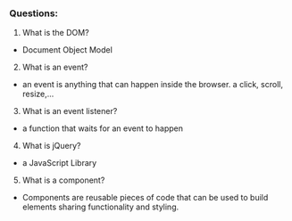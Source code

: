 ### Questions:
1. What is the DOM?
- Document Object Model
2. What is an event?
- an event is anything that can happen inside the browser. a click, scroll, resize,...
3. What is an event listener?
- a function that waits for an event to happen
4. What is jQuery?
- a JavaScript Library 
5. What is a component? 
- Components are reusable pieces of code that can be used to build elements sharing functionality and styling.